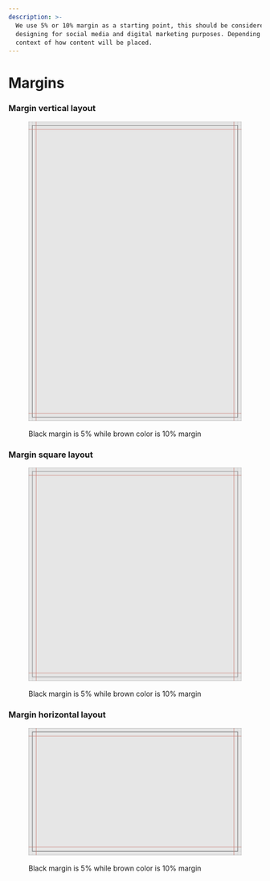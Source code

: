 ```yaml
---
description: >-
  We use 5% or 10% margin as a starting point, this should be considered for
  designing for social media and digital marketing purposes. Depending on the
  context of how content will be placed.
---
```


# Margins

### Margin vertical layout

<div align="left">

<figure><img src="../.gitbook/assets/margin-vertical-layout.png" alt=""><figcaption><p>Black margin is 5% while brown color is 10% margin</p></figcaption></figure>

</div>

### Margin square layout

<figure><img src="../.gitbook/assets/margin-square-layout.png" alt=""><figcaption><p>Black margin is 5% while brown color is 10% margin</p></figcaption></figure>

### Margin horizontal layout

<figure><img src="../.gitbook/assets/margin-horizontal-layout.png" alt=""><figcaption><p>Black margin is 5% while brown color is 10% margin</p></figcaption></figure>
